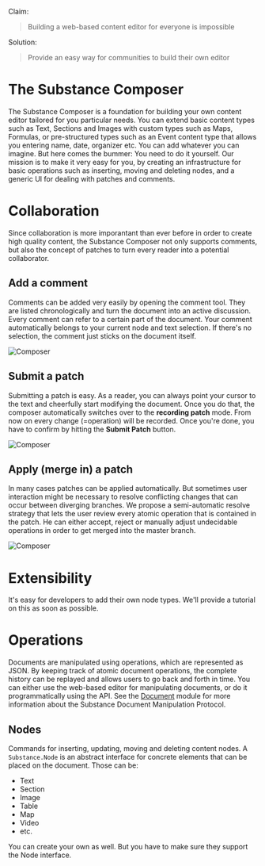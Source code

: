 Claim:

> Building a web-based content editor for everyone is impossible

Solution:

> Provide an easy way for communities to build their own editor

# The Substance Composer

The Substance Composer is a foundation for building your own content editor tailored for you particular needs. You can extend basic content types such as Text, Sections and Images with custom types such as Maps, Formulas, or pre-structured types such as an Event content type that allows you entering name, date, organizer etc. You can add whatever you can imagine. But here comes the bummer: You need to do it yourself. Our mission is to make it very easy for you, by creating an infrastructure for basic operations such as inserting, moving and deleting nodes, and a generic UI for dealing with patches and comments.

# Collaboration

Since collaboration is more imporantant than ever before in order to create high quality content, the Substance Composer not only supports comments, but also the concept of patches to turn every reader into a potential collaborator.

## Add a comment

Comments can be added very easily by opening the comment tool. They are listed chronologically and turn the document into an active discussion. Every comment can refer to a certain part of the document. Your comment automatically belongs to your current node and text selection. If there's no selection, the comment just sticks on the document itself.

![Composer](https://raw.github.com/substance/composer/gh-pages/assets/layered-navigation.png)

## Submit a patch

Submitting a patch is easy. As a reader, you can always point your cursor to the text and cheerfully start modifying the document. Once you do that, the composer automatically switches over to the **recording patch** mode. From now on every change (=operation) will be recorded. Once you're done, you have to confirm by hitting the **Submit Patch** button.

![Composer](https://raw.github.com/substance/composer/gh-pages/assets/composer-patch.png)


## Apply (merge in) a patch

In many cases patches can be applied automatically. But sometimes user interaction might be necessary to resolve conflicting changes that can occur between diverging branches. We propose a semi-automatic resolve strategy that lets the user review every atomic operation that is contained in the patch. He can either accept, reject or manually adjust undecidable operations in order to get merged into the master branch.

![Composer](https://raw.github.com/substance/composer/gh-pages/assets/composer-merge.png)

# Extensibility

It's easy for developers to add their own node types. We'll provide a tutorial on this as soon as possible.

# Operations

Documents are manipulated using operations, which are represented as JSON. By keeping track of atomic document operations, the complete history can be replayed and allows users to go back and forth in time. You can either use the web-based editor for manipulating documents, or do it programmatically using the API. See the [Document](http://github.com/substance/document) module for more information about the Substance Document Manipulation Protocol.


## Nodes

Commands for inserting, updating, moving and deleting content nodes. A `Substance.Node` is an abstract interface for concrete elements that can be placed on the document. Those can be:

- Text
- Section
- Image
- Table
- Map
- Video
- etc.

You can create your own as well. But you have to make sure they support the Node interface.